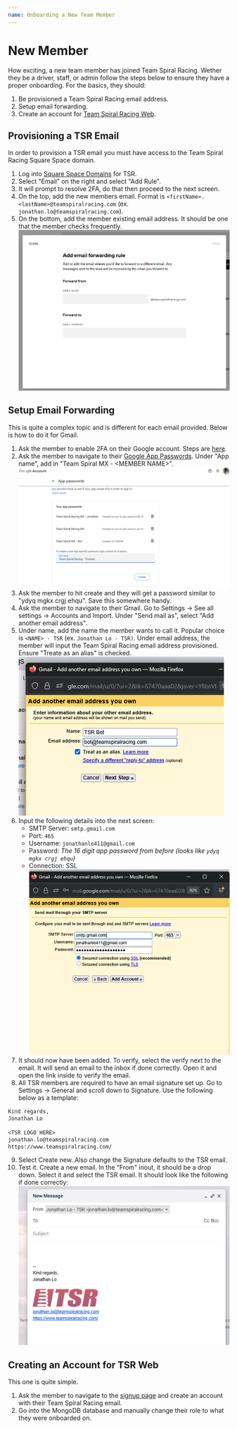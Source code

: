 ```yaml
---
name: Onboarding a New Team Member
---
```


# New Member
How exciting, a new team member has joined Team Spiral Racing. Wether they be a driver, staff, or admin follow the steps below to ensure they have a proper onboarding. For the basics, they should:
1. Be provisioned a Team Spiral Racing email address.
2. Setup email forwarding.
3. Create an account for [Team Spiral Racing Web](/technical-systems/tsr-web).

## Provisioning a TSR Email
In order to provision a TSR email you must have access to the Team Spiral Racing Square Space domain.
1. Log into [Square Space Domains](https://account.squarespace.com/domains/managed/teamspiralracing.com) for TSR.
2. Select "Email" on the right and select "Add Rule".
3. It will prompt to resolve 2FA, do that then proceed to the next screen.
4. On the top, add the new members email. Format is `<firstName>.<lastName>@teamspiralracing.com` (ex. `jonathan.lo@teamspiralracing.com`). 
5. On the bottom, add the member existing email address. It should be one that the member checks frequently.
![](/operations/squarespace-forward.png)

## Setup Email Forwarding
This is quite a complex topic and is different for each email provided. Below is how to do it for Gmail.
1. Ask the member to enable 2FA on their Google account. Steps are [here](https://support.google.com/accounts/answer/185839?hl=en&co=GENIE.Platform%3DDesktop).
2. Ask the member to navigate to their [Google App Passwords](https://myaccount.google.com/apppasswords). Under "App name", add in "Team Spiral MX - \<MEMBER NAME\>".
![](/operations/google-app-password.png)
3. Ask the member to hit create and they will get a password similar to "ydyq mgkx crgj ehqu". Save this somewhere handy.
4. Ask the member to navigate to their Gmail. Go to Settings -> See all settings -> Accounts and Import. Under "Send mail as", select "Add another email address".
5. Under name, add the name the member wants to call it. Popular choice is `<NAME> - TSR` (ex. `Jonathan Lo - TSR)`. Under email address, the member will input the Team Spiral Racing email address provisioned. Ensure "Treate as an alias" is checked.
![](/operations/email-1.png)
6. Input the following details into the next screen:
    - SMTP Server: `smtp.gmail.com`
    - Port: `465`
    - Username: `jonathanlo411@gmail.com`
    - Password: *The 16 digit app password from before (looks like `ydyq mgkx crgj ehqu`)*
    - Connection: SSL
![](/operations/email-2.png)
7. It should now have been added. To verify, select the verify next to the email. It will send an email to the inbox if done correctly. Open it and open the link inside to verify the email.
8. All TSR members are required to have an email signature set up. Go to Settings -> General and scroll down to Signature. Use the following below as a template:
```
Kind regards,
Jonathan Lo

<TSR LOGO HERE>
jonathan.lo@teamspiralracing.com
https://www.teamspiralracing.com/
```
9. Select Create new. Also change the Signature defaults to the TSR email.
10. Test it. Create a new email. In the "From" inout, it should be a drop down. Select it and select the TSR email. It should look like the following if done correctly:
![](/operations/email-3.png)

## Creating an Account for TSR Web
This one is quite simple.
1. Ask the member to navigate to the [signup page](https://www.teamspiralracing.com/signup) and create an account with their Team Spiral Racing email.
2. Go into the MongoDB database and manually change their role to what they were onboarded on.